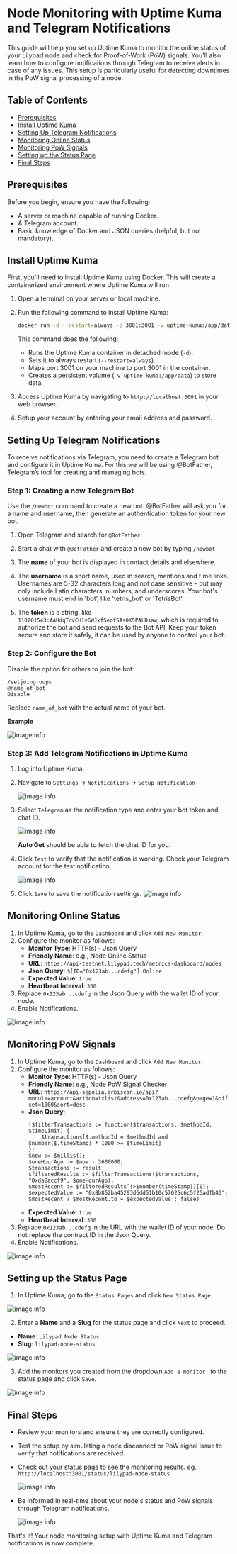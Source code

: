 # Node Monitoring with Uptime Kuma and Telegram Notifications

This guide will help you set up Uptime Kuma to monitor the online status of your Lilypad node and check for Proof-of-Work (PoW) signals. You'll also learn how to configure notifications through Telegram to receive alerts in case of any issues. This setup is particularly useful for detecting downtimes in the PoW signal processing of a node.

## Table of Contents

- [Prerequisites](#prerequisites)
- [Install Uptime Kuma](#install-uptime-kuma)
- [Setting Up Telegram Notifications](#setting-up-telegram-notifications)
- [Monitoring Online Status](#monitoring-online-status)
- [Monitoring PoW Signals](#monitoring-pow-signals)
- [Setting up the Status Page](#setting-up-the-status-page)
- [Final Steps](#final-steps)

## Prerequisites

Before you begin, ensure you have the following:

- A server or machine capable of running Docker.
- A Telegram account.
- Basic knowledge of Docker and JSON queries (helpful, but not mandatory).

## Install Uptime Kuma

First, you'll need to install Uptime Kuma using Docker. This will create a containerized environment where Uptime Kuma will run.

1. Open a terminal on your server or local machine.
2. Run the following command to install Uptime Kuma:

   ```bash
   docker run -d --restart=always -p 3001:3001 -v uptime-kuma:/app/data --name uptime-kuma louislam/uptime-kuma:1
   ```

   This command does the following:

   - Runs the Uptime Kuma container in detached mode (`-d`).
   - Sets it to always restart (`--restart=always`).
   - Maps port 3001 on your machine to port 3001 in the container.
   - Creates a persistent volume (`-v uptime-kuma:/app/data`) to store data.

3. Access Uptime Kuma by navigating to `http://localhost:3001` in your web browser.

4. Setup your account by entering your email address and password.

## Setting Up Telegram Notifications

To receive notifications via Telegram, you need to create a Telegram bot and configure it in Uptime Kuma. For this we will be using @BotFather, Telegram’s tool for creating and managing bots.

### Step 1: Creating a new Telegram Bot

Use the `/newbot` command to create a new bot. @BotFather will ask you for a name and username, then generate an authentication token for your new bot.

1. Open Telegram and search for `@BotFather`.
2. Start a chat with `@BotFather` and create a new bot by typing `/newbot`.
3. The **name** of your bot is displayed in contact details and elsewhere.

4. The **username** is a short name, used in search, mentions and t.me links. Usernames are 5-32 characters long and not case sensitive – but may only include Latin characters, numbers, and underscores. Your bot's username must end in 'bot’, like 'tetris_bot' or 'TetrisBot'.

5. The **token** is a string, like `110201543:AAHdqTcvCH1vGWJxfSeofSAs0K5PALDsaw`, which is required to authorize the bot and send requests to the Bot API. Keep your token secure and store it safely, it can be used by anyone to control your bot.

### Step 2: Configure the Bot

Disable the option for others to join the bot:

```plaintext
/setjoingroups
@name_of_bot
Disable
```

Replace `name_of_bot` with the actual name of your bot.

**Example**

![image info](./images/telegram-botfather-setup.jpg)

### Step 3: Add Telegram Notifications in Uptime Kuma

1. Log into Uptime Kuma.
2. Navigate to `Settings` -> `Notifications` -> `Setup Notification`

   ![image info](./images/uptime-kuma-setup-notification-03.jpg)
3. Select `Telegram` as the notification type and enter your bot token and chat ID.

   ![image info](./images/uptime-kuma-setup-notification-01.jpg)

   **Auto Get** should be able to fetch the chat ID for you.
4. Click `Test` to verify that the notification is working. Check your Telegram account for the test notification.

   ![image info](./images/telegram-test-notification.jpg)
5. Click `Save` to save the notification settings.
   ![image info](./images/uptime-kuma-setup-notification-02.jpg)

## Monitoring Online Status

1. In Uptime Kuma, go to the `Dashboard` and click `Add New Monitor`.
2. Configure the monitor as follows:
   - **Monitor Type**: HTTP(s) - Json Query
   - **Friendly Name**: e.g., Node Online Status
   - **URL**: `https://api-testnet.lilypad.tech/metrics-dashboard/nodes`
   - **Json Query**: `$[ID="0x123ab...cdefg"].Online`
   - **Expected Value**: `true`
   - **Heartbeat Interval**: `300`
3. Replace `0x123ab...cdefg` in the Json Query with the wallet ID of your node.
4. Enable Notifications.

![image info](./images/uptime-kuma-monitor-node-status.jpg)

## Monitoring PoW Signals

1. In Uptime Kuma, go to the `Dashboard` and click `Add New Monitor`.
2. Configure the monitor as follows:
   - **Monitor Type**: HTTP(s) - Json Query
   - **Friendly Name**: e.g., Node PoW Signal Checker
   - **URL**: `https://api-sepolia.arbiscan.io/api?module=account&action=txlist&address=0x123ab...cdefg&page=1&offset=1000&sort=desc`
   - **Json Query**:
     ```plaintext
     ($filterTransactions := function($transactions, $methodId, $timeLimit) {
         $transactions[$.methodId = $methodId and $number($.timeStamp) * 1000 >= $timeLimit]
     };
     $now := $millis();
     $oneHourAgo := $now - 3600000;
     $transactions := result;
     $filteredResults := $filterTransactions($transactions, "0xda8accf9", $oneHourAgo);
     $mostRecent := $filteredResults^(>$number(timeStamp))[0];
     $expectedValue := "0x8b852ba45293d6dd51b10c57625c6c5f25adfb40";
     $mostRecent ? $mostRecent.to = $expectedValue : false)
     ```
   - **Expected Value**: `true`
   - **Heartbeat Interval**: `300`
3. Replace `0x123ab...cdefg` in the URL with the wallet ID of your node. Do not replace the contract ID in the Json Query.
4. Enable Notifications.

![image info](./images/uptime-kuma-monitor-pow-signal.jpg)

## Setting up the Status Page

1. In Uptime Kuma, go to the `Status Pages` and click `New Status Page`.

![image info](./images/uptime-kuma-new-status-page.jpg)

2. Enter a **Name** and a **Slug** for the status page and click `Next` to proceed.

- **Name**: `Lilypad Node Status`
- **Slug**: `lilypad-node-status`

![image info](./images/uptime-kuma-new-status-page-01.jpg)

3. Add the monitors you created from the dropdown `Add a monitor:` to the status page and click `Save`.

![image info](./images/uptime-kuma-status-page-add-monitor.jpg)

## Final Steps

- Review your monitors and ensure they are correctly configured.
- Test the setup by simulating a node disconnect or PoW signal issue to verify that notifications are received.
- Check out your status page to see the monitoring results.
  eg. `http://localhost:3001/status/lilypad-node-status`

  ![image info](./images/uptime-kuma-status-page-finish.jpg)

- Be informed in real-time about your node's status and PoW signals through Telegram notifications.

  ![image info](./images/telegram-notifications.jpg)

That's it! Your node monitoring setup with Uptime Kuma and Telegram notifications is now complete.
